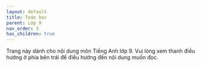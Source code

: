 ```yaml
---
layout: default
title: Toán học
parent: Lớp 9
nav_order: 3
has_children: true
---
```


Trang này dành cho nội dung môn Tiếng Anh lớp 9. Vui lòng xem thanh điều hướng ở phía bên trái để điều hướng đến nội dung muốn đọc.